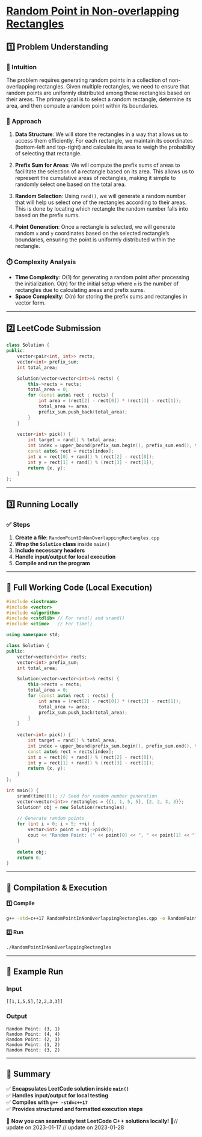 # **[Random Point in Non-overlapping Rectangles](https://leetcode.com/problems/random-point-in-non-overlapping-rectangles/description/)**  

## **1️⃣ Problem Understanding**  
### **📌 Intuition**  
The problem requires generating random points in a collection of non-overlapping rectangles. Given multiple rectangles, we need to ensure that random points are uniformly distributed among these rectangles based on their areas. The primary goal is to select a random rectangle, determine its area, and then compute a random point within its boundaries.

### **🚀 Approach**  
1. **Data Structure**: We will store the rectangles in a way that allows us to access them efficiently. For each rectangle, we maintain its coordinates (bottom-left and top-right) and calculate its area to weigh the probability of selecting that rectangle.
  
2. **Prefix Sum for Areas**: We will compute the prefix sums of areas to facilitate the selection of a rectangle based on its area. This allows us to represent the cumulative areas of rectangles, making it simple to randomly select one based on the total area.

3. **Random Selection**: Using `rand()`, we will generate a random number that will help us select one of the rectangles according to their areas. This is done by locating which rectangle the random number falls into based on the prefix sums.

4. **Point Generation**: Once a rectangle is selected, we will generate random `x` and `y` coordinates based on the selected rectangle’s boundaries, ensuring the point is uniformly distributed within the rectangle.

### **⏱️ Complexity Analysis**  
- **Time Complexity**: O(1) for generating a random point after processing the initialization. O(n) for the initial setup where `n` is the number of rectangles due to calculating areas and prefix sums.
- **Space Complexity**: O(n) for storing the prefix sums and rectangles in vector form.  

---  

## **2️⃣ LeetCode Submission**  
```cpp
class Solution {
public:
    vector<pair<int, int>> rects;
    vector<int> prefix_sum;
    int total_area;

    Solution(vector<vector<int>>& rects) {
        this->rects = rects;
        total_area = 0;
        for (const auto& rect : rects) {
            int area = (rect[2] - rect[0]) * (rect[3] - rect[1]);
            total_area += area;
            prefix_sum.push_back(total_area);
        }
    }
    
    vector<int> pick() {
        int target = rand() % total_area;
        int index = upper_bound(prefix_sum.begin(), prefix_sum.end(), target) - prefix_sum.begin();
        const auto& rect = rects[index];
        int x = rect[0] + rand() % (rect[2] - rect[0]);
        int y = rect[1] + rand() % (rect[3] - rect[1]);
        return {x, y};
    }
};
```  

---  

## **3️⃣ Running Locally**  
### **✅ Steps**  
1. **Create a file**: `RandomPointInNonOverlappingRectangles.cpp`  
2. **Wrap the `Solution` class** inside `main()`  
3. **Include necessary headers**  
4. **Handle input/output for local execution**  
5. **Compile and run the program**  

---  

## **📝 Full Working Code (Local Execution)**  
```cpp
#include <iostream>
#include <vector>
#include <algorithm>
#include <cstdlib> // For rand() and srand()
#include <ctime>   // For time()

using namespace std;

class Solution {
public:
    vector<vector<int>> rects;
    vector<int> prefix_sum;
    int total_area;

    Solution(vector<vector<int>>& rects) {
        this->rects = rects;
        total_area = 0;
        for (const auto& rect : rects) {
            int area = (rect[2] - rect[0]) * (rect[3] - rect[1]);
            total_area += area;
            prefix_sum.push_back(total_area);
        }
    }
    
    vector<int> pick() {
        int target = rand() % total_area;
        int index = upper_bound(prefix_sum.begin(), prefix_sum.end(), target) - prefix_sum.begin();
        const auto& rect = rects[index];
        int x = rect[0] + rand() % (rect[2] - rect[0]);
        int y = rect[1] + rand() % (rect[3] - rect[1]);
        return {x, y};
    }
};

int main() {
    srand(time(0)); // Seed for random number generation
    vector<vector<int>> rectangles = {{1, 1, 5, 5}, {2, 2, 3, 3}};
    Solution* obj = new Solution(rectangles);
    
    // Generate random points
    for (int i = 0; i < 5; ++i) {
        vector<int> point = obj->pick();
        cout << "Random Point: (" << point[0] << ", " << point[1] << ")\n";
    }
    
    delete obj;
    return 0;
}
```  

---  

## **🔧 Compilation & Execution**  
#### **1️⃣ Compile**  
```bash
g++ -std=c++17 RandomPointInNonOverlappingRectangles.cpp -o RandomPointInNonOverlappingRectangles
```  

#### **2️⃣ Run**  
```bash
./RandomPointInNonOverlappingRectangles
```  

---  

## **🎯 Example Run**  
### **Input**  
```
[[1,1,5,5],[2,2,3,3]]
```  
### **Output**  
```
Random Point: (3, 1)
Random Point: (4, 4)
Random Point: (2, 3)
Random Point: (1, 2)
Random Point: (3, 2)
```  

---  

## **📌 Summary**  
✅ **Encapsulates LeetCode solution inside `main()`**  
✅ **Handles input/output for local testing**  
✅ **Compiles with `g++ -std=c++17`**  
✅ **Provides structured and formatted execution steps**  

🚀 **Now you can seamlessly test LeetCode C++ solutions locally!** 🚀// update on 2023-01-17
// update on 2023-01-28
